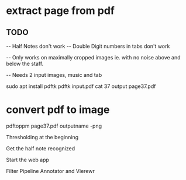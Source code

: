 # extract page from pdf
## TODO ##
-- Half Notes don't work
-- Double Digit numbers in tabs don't work

-- Only works on maximally cropped images ie. with no noise above and below the staff.

-- Needs 2 input images, music and tab

sudo apt install pdftk
pdftk input.pdf cat 37 output page37.pdf

# convert pdf to image
pdftoppm page37.pdf outputname -png

Thresholding at the beginning

Get the  half note recognized

Start the web app

Filter Pipeline Annotator and Vierewr

